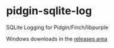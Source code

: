 pidgin-sqlite-log
=================

SQLite Logging for Pidgin/Finch/libpurple

Windows downloads in the [releases area](https://github.com/EionRobb/pidgin-sqlite-log/releases)
